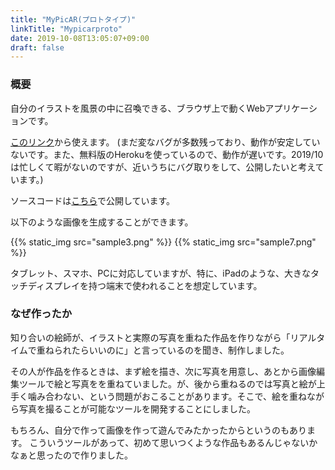 ```yaml
---
title: "MyPicAR(プロトタイプ)"
linkTitle: "Mypicarproto"
date: 2019-10-08T13:05:07+09:00
draft: false
---
```


### 概要

自分のイラストを風景の中に召喚できる、ブラウザ上で動くWebアプリケーションです。

<a href="https://mypicar.herokuapp.com">このリンク</a>から使えます。
(まだ変なバグが多数残っており、動作が安定していないです。また、無料版のHerokuを使っているので、動作が遅いです。2019/10は忙しくて暇がないのですが、近いうちにバグ取りをして、公開したいと考えています。)

ソースコードは<a href="https://github.com/104104104/mypicar">こちら</a>で公開しています。

以下のような画像を生成することができます。

{{% static_img src="sample3.png" %}}
{{% static_img src="sample7.png" %}}

タブレット、スマホ、PCに対応していますが、特に、iPadのような、大きなタッチディスプレイを持つ端末で使われることを想定しています。

### なぜ作ったか

知り合いの絵師が、イラストと実際の写真を重ねた作品を作りながら「リアルタイムで重ねられたらいいのに」と言っているのを聞き、制作しました。

その人が作品を作るときは、まず絵を描き、次に写真を用意し、あとから画像編集ツールで絵と写真をを重ねていました。が、後から重ねるのでは写真と絵が上手く噛み合わない、という問題がおこることがあります。そこで、絵を重ねながら写真を撮ることが可能なツールを開発することにしました。

もちろん、自分で作って画像を作って遊んでみたかったからというのもあります。
こういうツールがあって、初めて思いつくような作品もあるんじゃないかなぁと思ったので作りました。
